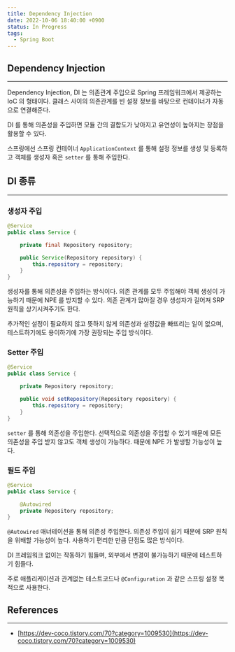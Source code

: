 ```yaml
---
title: Dependency Injection
date: 2022-10-06 18:40:00 +0900
status: In Progress
tags:
  - Spring Boot
---
```


## Dependency Injection

---

Dependency Injection, DI 는 의존관계 주입으로 Spring 프레임워크에서 제공하는 IoC 의 형태이다. 클래스 사이의 의존관계를 빈 설정 정보를 바탕으로 컨테이너가 자동으로 연결해준다.

DI 를 통해 의존성을 주입하면 모듈 간의 결합도가 낮아지고 유연성이 높아지는 장점을 활용할 수 있다.

스프링에선 스프링 컨테이너 `ApplicationContext` 를 통해 설정 정보를 생성 및 등록하고 객체를 생성자 혹은 `setter` 를 통해 주입한다.

## DI 종류

---

### 생성자 주입

```java
@Service
public class Service {

    private final Repository repository;

    public Service(Repository repository) {
        this.repository = repository;
    }
}
```

생성자를 통해 의존성을 주입하는 방식이다. 의존 관계를 모두 주입해야 객체 생성이 가능하기 때문에 NPE 를 방지할 수 있다. 의존 관계가 많아질 경우 생성자가 길어져 SRP 원칙을 상기시켜주기도 한다.

추가적인 설정이 필요하지 않고 뜻하지 않게 의존성과 설정값을 빠뜨리는 일이 없으며, 테스트하기에도 용이하기에 가장 권장되는 주입 방식이다.

### Setter 주입

```java
@Service
public class Service {

    private Repository repository;

    public void setRepository(Repository repository) {
        this.repository = repository;
    }
}
```

`setter` 를 통해 의존성을 주입한다. 선택적으로 의존성을 주입할 수 있기 때문에 모든 의존성을 주입 받지 않고도 객체 생성이 가능하다. 때문에 NPE 가 발생할 가능성이 높다.

### 필드 주입

```java
@Service
public class Service {

    @Autowired
    private Repository repository;
}
```

`@Autowired` 애너테이션을 통해 의존성 주입한다. 의존성 주입이 쉽기 때문에 SRP 원칙을 위배할 가능성이 높다. 사용하기 편리한 만큼 단점도 많은 방식이다.

DI 프레임워크 없이는 작동하기 힘들며, 외부에서 변경이 불가능하기 때문에 테스트하기 힘들다.

주로 애플리케이션과 관계없는 테스트코드나 `@Configuration` 과 같은 스프링 설정 목적으로 사용한다.

## References

---

- [https://dev-coco.tistory.com/70?category=1009530](https://dev-coco.tistory.com/70?category=1009530)

